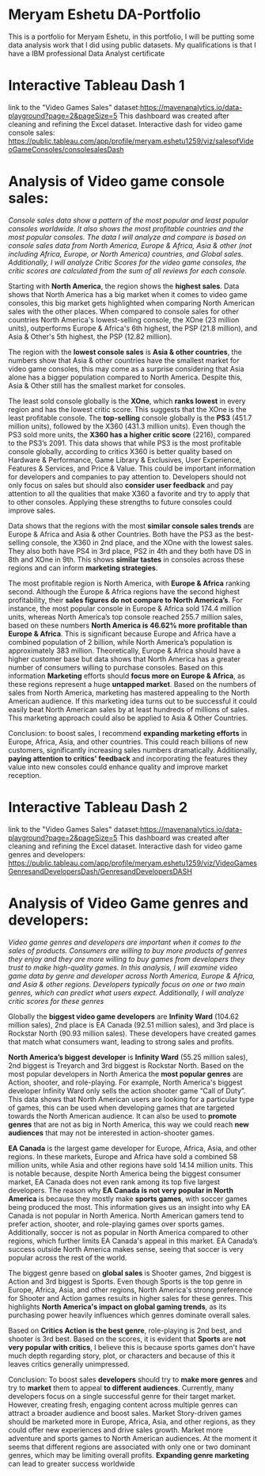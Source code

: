 # Meryam Eshetu DA-Portfolio
This is a portfolio for Meryam Eshetu, in this portfolio, I will be putting some data analysis work that I did using public datasets. My qualifications is that I have a IBM professional Data Analyst certificate
# Interactive Tableau Dash 1
link to the "Video Games Sales" dataset:https://mavenanalytics.io/data-playground?page=2&pageSize=5 
This dashboard was created after cleaning and refining the Excel dataset.
Interactive dash for video game console sales:
https://public.tableau.com/app/profile/meryam.eshetu1259/viz/salesofVideoGameConsoles/consolesalesDash

# Analysis of Video game console sales:

*Console sales data show a pattern of the most popular and least popular consoles worldwide. It also shows the most profitable countries and the most popular consoles. The data I will analyze and compare is based on console sales data from North America, Europe & Africa, Asia & other (not including Africa, Europe, or North America) countries, and Global sales. Additionally, I will analyze Critic Scores for the video game consoles, the critic scores are calculated from the sum of all reviews for each console.*

Starting with **North America**, the region shows the **highest sales**. Data shows that North America has a big market when it comes to video game consoles, this big market gets highlighted when comparing North American sales with the other places. When compared to console sales for other countries North America's lowest-selling console, the XOne (23 million units), outperforms Europe & Africa's 6th highest, the PSP (21.8 million), and Asia & Other's 5th highest, the PSP (12.82 million).

The region with the **lowest console sales** is **Asia & other countries**, the numbers show that Asia & other countries have the smallest market for video game consoles, this may come as a surprise considering that Asia alone has a bigger population compared to North America. Despite this, Asia & Other still has the smallest market for consoles.

The least sold console globally is the **XOne**, which **ranks lowest** in every region and has the lowest critic score. This suggests that the XOne is the least profitable console.
The **top-selling** console globally is the **PS3** (451.7 million units), followed by the X360 (431.3 million units). Even though the PS3 sold more units, the **X360 has a higher critic score** (2216), compared to the PS3’s 2091. This data shows that while PS3 is the most profitable console globally, according to critics X360 is better quality based on Hardware & Performance, Game Library & Exclusives, User Experience, Features & Services, and Price & Value. This could be important information for developers and companies to pay attention to. Developers should not only focus on sales but should also **consider user feedback** and pay attention to all the qualities that make X360 a favorite and try to apply that to other consoles. Applying these strengths to future consoles could improve sales. 

Data shows that the regions with the most **similar console sales trends** are Europe & Africa and Asia & other Countries. Both have the PS3 as the best-selling console, the X360 in 2nd place, and the XOne with the lowest sales. They also both have PS4 in 3rd place, PS2 in 4th and they both have DS in 8th and XOne in 9th. This shows **similar tastes** in consoles across these regions and can inform **marketing strategies**.

The most profitable region is North America, with **Europe & Africa** ranking second. Although the Europe & Africa regions have the second highest profitability, their **sales figures do not compare to North America’s**. For instance, the most popular console in Europe & Africa sold 174.4 million units, whereas North America’s top console reached 255.7 million sales, based on these numbers **North America is 46.62% more profitable than Europe & Africa**. This is significant because Europe and Africa have a combined population of 2 billion, while North America’s population is approximately 383 million. Theoretically, Europe & Africa should have a higher customer base but data shows that North America has a greater number of consumers willing to purchase consoles.
 Based on this information **Marketing** efforts should **focus more on Europe & Africa**, as these regions represent a huge **untapped market**. Based on the numbers of sales from North America, marketing has mastered appealing to the North American audience. If this marketing idea turns out to be successful it could easily beat North American sales by at least hundreds of millions of sales. This marketing approach could also be applied to Asia & Other Countries.

Conclusion: to boost sales, I recommend **expanding marketing efforts** in Europe, Africa, Asia, and other countries. This could reach billions of new customers, significantly increasing sales numbers dramatically. Additionally, **paying attention to critics' feedback** and incorporating the features they value into new consoles could enhance quality and improve market reception.

# Interactive Tableau Dash 2
link to the "Video Games Sales" dataset:https://mavenanalytics.io/data-playground?page=2&pageSize=5 
This dashboard was created after cleaning and refining the Excel dataset.
Interactive dash for video game genres and developers:
https://public.tableau.com/app/profile/meryam.eshetu1259/viz/VideoGamesGenresandDevelopersDash/GenresandDevelopersDASH
# Analysis of Video Game genres and developers:
*Video game genres and developers are important when it comes to the sales of products. Consumers are willing to buy more products of genres they enjoy and they are more willing to buy games from developers they trust to make high-quality games. In this analysis, I will examine video game data by genre and developer across North America, Europe & Africa, and Asia & other regions. Developers typically focus on one or two main genres, which can predict what users expect. Additionally, I will analyze critic scores for these genres*

Globally the **biggest video game developers** are **Infinity Ward** (104.62 million sales), 2nd place is EA Canada (92.51 million sales), and 3rd place is Rockstar North (90.93 million sales). These developers have created games that match what consumers want, leading to strong sales and profits.

**North America’s biggest developer** is **Infinity Ward** (55.25 million sales), 2nd biggest is Treyarch and 3rd biggest is Rockstar North. Based on the most popular developers in North America the **most popular genres** are Action, shooter, and role-playing. For example, North America's biggest developer Infinity Ward only sells the action shooter game “Call of Duty”. This data shows that North American users are looking for a particular type of games, this can be used when developing games that are targeted towards the North American audience. It can also be used to **promote genres** that are not as big in North America, this way we could reach **new audiences** that may not be interested in action-shooter games.

**EA Canada** is the largest game developer for Europe, Africa, Asia, and other regions. In these markets, Europe and Africa have sold a combined 58 million units, while Asia and other regions have sold 14.14 million units. This is notable because, despite North America being the biggest consumer market, EA Canada does not even rank among its top five largest developers. The reason why **EA Canada is not very popular in North America** is because they mostly make **sports games**, with soccer games being produced the most. This information gives us an insight into why EA Canada is not popular in North America. North American gamers tend to prefer action, shooter, and role-playing games over sports games. Additionally, soccer is not as popular in North America compared to other regions, which further limits EA Canada's appeal in this market. EA Canada’s success outside North America makes sense, seeing that soccer is very popular across the rest of the world.

The biggest genre based on **global sales** is Shooter games, 2nd biggest is Action and 3rd biggest is Sports. Even though Sports is the top genre in Europe, Africa, Asia, and other regions, North America's strong preference for Shooter and Action games results in higher sales for these genres. This highlights **North America's impact on global gaming trends**, as its purchasing power heavily influences which genres dominate overall sales.

Based on **Critics Action is the best genre**, role-playing is 2nd best, and shooter is 3rd best. Based on the scores, it is evident that **Sports** are **not very popular with critics**, I believe this is because sports games don't have much depth regarding story, plot, or characters and because of this it leaves critics generally unimpressed.

Conclusion: To boost sales **developers** should try to **make more genres** and try to **market** them to appeal **to different audiences**. Currently, many developers focus on a single successful genre for their target market. However, creating fresh, engaging content across multiple genres can attract a broader audience and boost sales. Market Story-driven games should be marketed more in Europe, Africa, Asia, and other regions, as they could offer new experiences and drive sales growth. Market more adventure and sports games to North American audiences. At the moment it seems that different regions are associated with only one or two dominant genres, which may be limiting overall profits. **Expanding genre marketing** can lead to greater success worldwide
